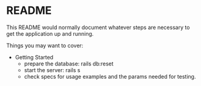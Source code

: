 # README

This README would normally document whatever steps are necessary to get the
application up and running.

Things you may want to cover:

* Getting Started
    - prepare the database: rails db:reset
    - start the server: rails s
    - check specs for usage examples and the params needed for testing.
